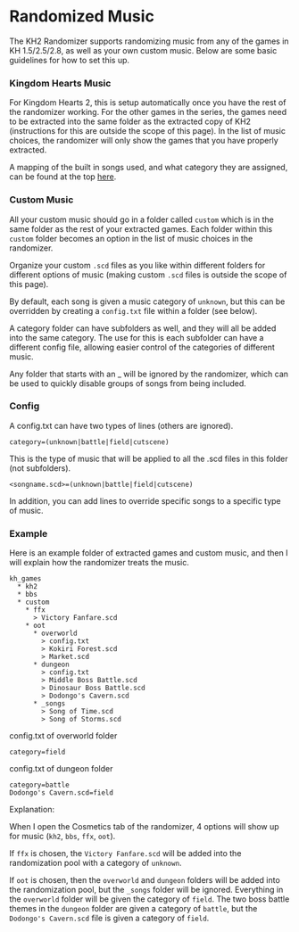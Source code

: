 # Randomized Music

The KH2 Randomizer supports randomizing music from any of the games in KH 1.5/2.5/2.8, as well as your own custom music.
Below are some basic guidelines for how to set this up.

### Kingdom Hearts Music

For Kingdom Hearts 2, this is setup automatically once you have the rest of the randomizer working. For the other games
in the series, the games need to be extracted into the same folder as the extracted copy of KH2 (instructions for this
are outside the scope of this page). In the list of music choices, the randomizer will only show the games that you have
properly extracted.

A mapping of the built in songs used, and what category they are assigned, can be found at the
top [here](https://github.com/tommadness/KH2Randomizer/blob/master/Module/randomBGM.py).

### Custom Music

All your custom music should go in a folder called `custom` which is in the same folder as the rest of your extracted
games. Each folder within this `custom` folder becomes an option in the list of music choices in the randomizer.

Organize your custom `.scd` files as you like within different folders for different options of music (making
custom `.scd` files is outside the scope of this page).

By default, each song is given a music category of `unknown`, but this can be overridden by creating a `config.txt` file
within a folder (see below).

A category folder can have subfolders as well, and they will all be added into the same category. The use for this is
each subfolder can have a different config file, allowing easier control of the categories of different music.

Any folder that starts with an _ will be ignored by the randomizer, which can be used to quickly disable groups of songs
from being included.

### Config

A config.txt can have two types of lines (others are ignored).

`category=(unknown|battle|field|cutscene)`

This is the type of music that will be applied to all the .scd files in this folder (not subfolders).

`<songname.scd>=(unknown|battle|field|cutscene)`

In addition, you can add lines to override specific songs to a specific type of music.

### Example

Here is an example folder of extracted games and custom music, and then I will explain how the randomizer treats the
music.

```
kh_games
  * kh2
  * bbs
  * custom
    * ffx
      > Victory Fanfare.scd
    * oot
      * overworld
        > config.txt
        > Kokiri Forest.scd
        > Market.scd
      * dungeon   
        > config.txt
        > Middle Boss Battle.scd
        > Dinosaur Boss Battle.scd
        > Dodongo's Cavern.scd
      * _songs 
        > Song of Time.scd
        > Song of Storms.scd
```

config.txt of overworld folder

```
category=field
```

config.txt of dungeon folder

```
category=battle
Dodongo's Cavern.scd=field
```

Explanation:

When I open the Cosmetics tab of the randomizer, 4 options will show up for music (`kh2`, `bbs`, `ffx`, `oot`).

If `ffx` is chosen, the `Victory Fanfare.scd` will be added into the randomization pool with a category of `unknown`.

If `oot` is chosen, then the `overworld` and `dungeon` folders will be added into the randomization pool, but
the `_songs` folder will be ignored. Everything in the `overworld` folder will be given the category of `field`. The two
boss battle themes in the `dungeon` folder are given a category of `battle`, but the `Dodongo's Cavern.scd` file is
given a category of `field`.
